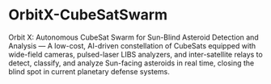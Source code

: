 # OrbitX-CubeSatSwarm
Orbit X: Autonomous CubeSat Swarm for Sun-Blind Asteroid Detection and Analysis — A low-cost, AI-driven constellation of CubeSats equipped with wide-field cameras, pulsed-laser LIBS analyzers, and inter-satellite relays to detect, classify, and analyze Sun-facing asteroids in real time, closing the blind spot in current planetary defense systems.

